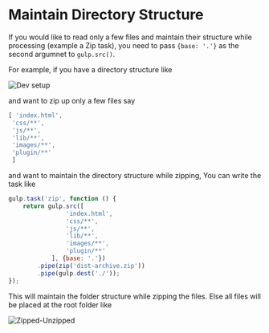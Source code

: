 # Maintain Directory Structure

If you would like to read only a few files and maintain their structure while processing (example a Zip task), you need to pass `{base: '.'}` as the second argumnet to `gulp.src()`.

For example, if you have a directory structure like 

![Dev setup](https://cloud.githubusercontent.com/assets/2562992/3178498/bedf75b4-ec1a-11e3-8a71-a150ad94b450.png)

and want to zip up only a few files say

```js
[ 'index.html',
 'css/**',
 'js/**',
 'lib/**',
 'images/**',
 'plugin/**'
 ]
```
and want to maintain the directory structure while zipping, You can write the task like 

```js
gulp.task('zip', function () {
    return gulp.src([
                'index.html',
                'css/**',
                'js/**',
                'lib/**',
                'images/**',
                'plugin/**'
            ], {base: '.'})
        .pipe(zip('dist-archive.zip'))
        .pipe(gulp.dest('./'));
});
```

This will maintain the folder structure while zipping the files. Else all files will be placed at the root folder like 

![Zipped-Unzipped](https://cloud.githubusercontent.com/assets/2562992/3178614/27208c52-ec1c-11e3-852e-8bbb8e420c7f.png)
